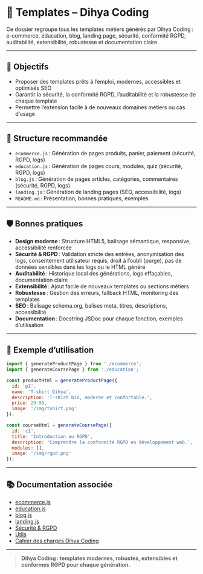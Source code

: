 # 🧩 Templates – Dihya Coding

Ce dossier regroupe tous les templates métiers générés par Dihya Coding : e-commerce, éducation, blog, landing page, sécurité, conformité RGPD, auditabilité, extensibilité, robustesse et documentation claire.

---

## 🚀 Objectifs

- Proposer des templates prêts à l’emploi, modernes, accessibles et optimisés SEO
- Garantir la sécurité, la conformité RGPD, l’auditabilité et la robustesse de chaque template
- Permettre l’extension facile à de nouveaux domaines métiers ou cas d’usage

---

## 📁 Structure recommandée

- `ecommerce.js` : Génération de pages produits, panier, paiement (sécurité, RGPD, logs)
- `education.js` : Génération de pages cours, modules, quiz (sécurité, RGPD, logs)
- `blog.js` : Génération de pages articles, catégories, commentaires (sécurité, RGPD, logs)
- `landing.js` : Génération de landing pages (SEO, accessibilité, logs)
- `README.md` : Présentation, bonnes pratiques, exemples

---

## 🛡️ Bonnes pratiques

- **Design moderne** : Structure HTML5, balisage sémantique, responsive, accessibilité renforcée
- **Sécurité & RGPD** : Validation stricte des entrées, anonymisation des logs, consentement utilisateur requis, droit à l’oubli (purge), pas de données sensibles dans les logs ou le HTML généré
- **Auditabilité** : Historique local des générations, logs effaçables, documentation claire
- **Extensibilité** : Ajout facile de nouveaux templates ou sections métiers
- **Robustesse** : Gestion des erreurs, fallback HTML, monitoring des templates
- **SEO** : Balisage schema.org, balises meta, titres, descriptions, accessibilité
- **Documentation** : Docstring JSDoc pour chaque fonction, exemples d’utilisation

---

## 📝 Exemple d’utilisation

```js
import { generateProductPage } from './ecommerce';
import { generateCoursePage } from './education';

const productHtml = generateProductPage({
  id: 'p1',
  name: 'T-shirt Dihya',
  description: 'T-shirt bio, moderne et confortable.',
  price: 29.99,
  image: '/img/tshirt.png'
});

const courseHtml = generateCoursePage({
  id: 'c1',
  title: 'Introduction au RGPD',
  description: 'Comprendre la conformité RGPD en développement web.',
  modules: [],
  image: '/img/rgpd.png'
});
```

---

## 📚 Documentation associée

- [ecommerce.js](./ecommerce.js)
- [education.js](./education.js)
- [blog.js](./blog.js)
- [landing.js](./landing.js)
- [Sécurité & RGPD](../security/README.md)
- [Utils](../utils/README.md)
- [Cahier des charges Dihya Coding](../../../docs/user_guide/README.md)

---

> **Dihya Coding : templates modernes, robustes, extensibles et conformes RGPD pour chaque génération.**